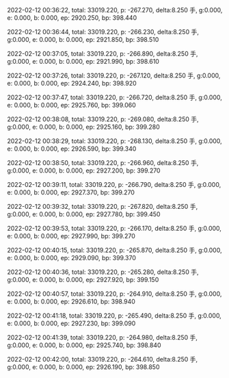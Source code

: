 2022-02-12 00:36:22, total: 33019.220, p: -267.270, delta:8.250 手, g:0.000, e: 0.000, b: 0.000, ep: 2920.250, bp: 398.440

2022-02-12 00:36:44, total: 33019.220, p: -266.230, delta:8.250 手, g:0.000, e: 0.000, b: 0.000, ep: 2921.850, bp: 398.510

2022-02-12 00:37:05, total: 33019.220, p: -266.890, delta:8.250 手, g:0.000, e: 0.000, b: 0.000, ep: 2921.990, bp: 398.610

2022-02-12 00:37:26, total: 33019.220, p: -267.120, delta:8.250 手, g:0.000, e: 0.000, b: 0.000, ep: 2924.240, bp: 398.920

2022-02-12 00:37:47, total: 33019.220, p: -266.720, delta:8.250 手, g:0.000, e: 0.000, b: 0.000, ep: 2925.760, bp: 399.060

2022-02-12 00:38:08, total: 33019.220, p: -269.080, delta:8.250 手, g:0.000, e: 0.000, b: 0.000, ep: 2925.160, bp: 399.280

2022-02-12 00:38:29, total: 33019.220, p: -268.130, delta:8.250 手, g:0.000, e: 0.000, b: 0.000, ep: 2926.590, bp: 399.340

2022-02-12 00:38:50, total: 33019.220, p: -266.960, delta:8.250 手, g:0.000, e: 0.000, b: 0.000, ep: 2927.200, bp: 399.270

2022-02-12 00:39:11, total: 33019.220, p: -266.790, delta:8.250 手, g:0.000, e: 0.000, b: 0.000, ep: 2927.370, bp: 399.270

2022-02-12 00:39:32, total: 33019.220, p: -267.820, delta:8.250 手, g:0.000, e: 0.000, b: 0.000, ep: 2927.780, bp: 399.450

2022-02-12 00:39:53, total: 33019.220, p: -266.170, delta:8.250 手, g:0.000, e: 0.000, b: 0.000, ep: 2927.990, bp: 399.270

2022-02-12 00:40:15, total: 33019.220, p: -265.870, delta:8.250 手, g:0.000, e: 0.000, b: 0.000, ep: 2929.090, bp: 399.370

2022-02-12 00:40:36, total: 33019.220, p: -265.280, delta:8.250 手, g:0.000, e: 0.000, b: 0.000, ep: 2927.920, bp: 399.150

2022-02-12 00:40:57, total: 33019.220, p: -264.910, delta:8.250 手, g:0.000, e: 0.000, b: 0.000, ep: 2926.610, bp: 398.940

2022-02-12 00:41:18, total: 33019.220, p: -265.490, delta:8.250 手, g:0.000, e: 0.000, b: 0.000, ep: 2927.230, bp: 399.090

2022-02-12 00:41:39, total: 33019.220, p: -264.980, delta:8.250 手, g:0.000, e: 0.000, b: 0.000, ep: 2925.740, bp: 398.840

2022-02-12 00:42:00, total: 33019.220, p: -264.610, delta:8.250 手, g:0.000, e: 0.000, b: 0.000, ep: 2926.190, bp: 398.850